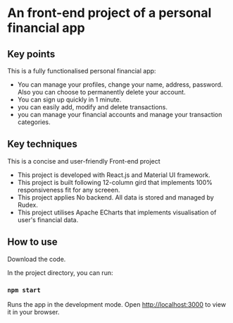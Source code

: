 # An front-end project of a personal financial app

## Key points

This is a fully functionalised personal financial app: 

- You can manage your profiles, change your name, address, password. Also you can choose to permanently delete your account. 
- You can sign up quickly in 1 minute.
- you can easily add, modify and delete transactions. 
- you can manage your financial accounts and manage your transaction categories.

## Key techniques

This is a concise and user-friendly Front-end project

- This project is developed with React.js and Material UI framework. 
- This project is built following 12-column gird that implements 100% responsiveness fit for any screeen. 
- This project applies No backend. All data is stored and managed by Rudex.
- This project utilises Apache ECharts that implements visualisation of user's financial data. 

## How to use

Download the code. 

In the project directory, you can run:

### `npm start`

Runs the app in the development mode.
Open [http://localhost:3000](http://localhost:3000) to view it in your browser.

